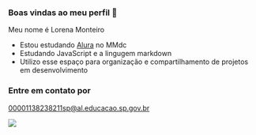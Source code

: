 ### Boas vindas ao meu perfil :blue_heart:

Meu nome é Lorena Monteiro
- Estou estudando [Alura](https://www.alura.com) no MMdc
- Estudando JavaScript e a lingugem markdown
- Utilizo esse espaço para organização e compartilhamento de projetos em desenvolvimento

### Entre em contato por
00001138238211sp@al.educacao.sp.gov.br

![](https://tenor.com/pt-BR/view/hairmoji-teddy-bear-cute-bounty-bountystudio-gif-15999252)
